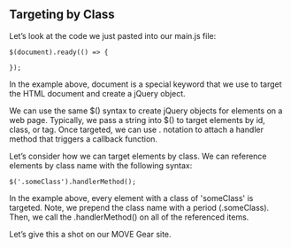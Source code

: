 ## Targeting by Class

Let’s look at the code we just pasted into our main.js file:

```
$(document).ready(() => {

});

```

In the example above, document is a special keyword that we use to target the HTML document and create a jQuery object.

We can use the same $() syntax to create jQuery objects for elements on a web page. Typically, we pass a string into $() to target elements by id, class, or tag. Once targeted, we can use . notation to attach a handler method that triggers a callback function.

Let’s consider how we can target elements by class. We can reference elements by class name with the following syntax:

```
$('.someClass').handlerMethod();

```

In the example above, every element with a class of 'someClass' is targeted. Note, we prepend the class name with a period (.someClass). Then, we call the .handlerMethod() on all of the referenced items.

Let’s give this a shot on our MOVE Gear site.
